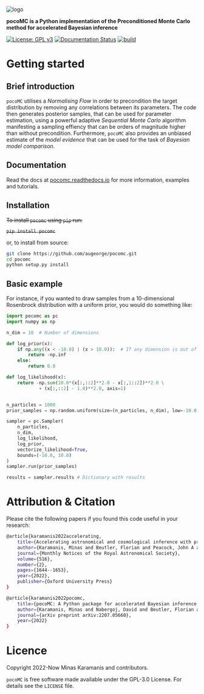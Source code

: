![logo](logo.png)

**pocoMC is a Python implementation of the Preconditioned Monte Carlo method for accelerated Bayesian inference**

[![License: GPL v3](https://img.shields.io/badge/License-GPLv3-blue.svg)](https://github.com/minaskar/pocomc/blob/master/LICENSE)
[![Documentation Status](https://readthedocs.org/projects/pocomc/badge/?version=latest)](https://pocomc.readthedocs.io/en/latest/?badge=latest)
[![build](https://github.com/minaskar/pocomc/actions/workflows/setup_and_run_tests.yml/badge.svg)](https://github.com/minaskar/pocomc/actions/workflows/setup_and_run_tests.yml)


# Getting started

## Brief introduction

``pocoMC`` utilises a *Normalising Flow* in order to precondition the target distribution by removing any correlations between its parameters. The code then generates posterior samples, that can be used for parameter estimation, using a powerful adaptive *Sequential Monte Carlo* algorithm manifesting a sampling effiency that can be orders of magnitude higher than without precondition. Furthermore, ``pocoMC`` also provides an unbiased estimate of the *model evidence* that can be used for the task of *Bayesian model comparison*.

## Documentation

Read the docs at [pocomc.readthedocs.io](https://pocomc.readthedocs.io) for more information, examples and tutorials.

## Installation

<s> To install ``pocomc`` using ``pip`` run:  </s>

<s>```pip install pocomc```  </s>

or, to install from source:

```bash
git clone https://github.com/augeorge/pocomc.git
cd pocomc
python setup.py install
```

## Basic example

For instance, if you wanted to draw samples from a 10-dimensional Rosenbrock distribution with a uniform prior, you would do something like:

```python
import pocomc as pc
import numpy as np

n_dim = 10  # Number of dimensions

def log_prior(x):
    if np.any((x < -10.0) | (x > 10.0)):  # If any dimension is out of bounds, the log prior is -infinity
        return -np.inf 
    else:
        return 0.0

def log_likelihood(x):
    return -np.sum(10.0*(x[:,::2]**2.0 - x[:,1::2])**2.0 \
            + (x[:,::2] - 1.0)**2.0, axis=1)


n_particles = 1000
prior_samples = np.random.uniform(size=(n_particles, n_dim), low=-10.0, high=10.0)

sampler = pc.Sampler(
    n_particles,
    n_dim,
    log_likelihood,
    log_prior,
    vectorize_likelihood=True,
    bounds=(-10.0, 10.0)
)
sampler.run(prior_samples)

results = sampler.results # Dictionary with results
```


# Attribution & Citation

Please cite the following papers if you found this code useful in your research:

```bash
@article{karamanis2022accelerating,
    title={Accelerating astronomical and cosmological inference with preconditioned Monte Carlo},
    author={Karamanis, Minas and Beutler, Florian and Peacock, John A and Nabergoj, David and Seljak, Uro{\v{s}}},
    journal={Monthly Notices of the Royal Astronomical Society},
    volume={516},
    number={2},
    pages={1644--1653},
    year={2022},
    publisher={Oxford University Press}
}

@article{karamanis2022pocomc,
    title={pocoMC: A Python package for accelerated Bayesian inference in astronomy and cosmology},
    author={Karamanis, Minas and Nabergoj, David and Beutler, Florian and Peacock, John A and Seljak, Uros},
    journal={arXiv preprint arXiv:2207.05660},
    year={2022}
}
```

# Licence

Copyright 2022-Now Minas Karamanis and contributors.

``pocoMC`` is free software made available under the GPL-3.0 License. For details see the `LICENSE` file.
